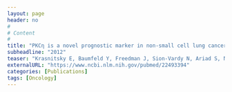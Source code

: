 ```yaml
---
layout: page
header: no
#
# Content
#
title: "PKCη is a novel prognostic marker in non-small cell lung cancer."
subheadline: "2012"
teaser: "Krasnitsky E, Baumfeld Y, Freedman J, Sion-Vardy N, Ariad S, Novack V, Livneh E."
externalURL: "https://www.ncbi.nlm.nih.gov/pubmed/22493394"
categories: [Publications]
tags: [Oncology]
---
```

